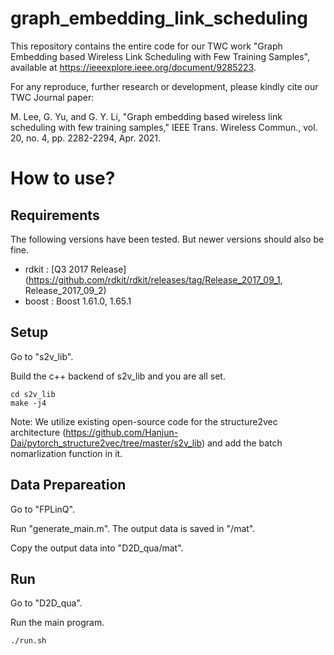 # graph_embedding_link_scheduling
This repository contains the entire code for our TWC work "Graph Embedding based Wireless Link Scheduling with Few Training Samples", available at https://ieeexplore.ieee.org/document/9285223.

For any reproduce, further research or development, please kindly cite our TWC Journal paper:

M. Lee, G. Yu, and G. Y. Li, "Graph embedding based wireless link scheduling with few training samples," IEEE Trans. Wireless
Commun., vol. 20, no. 4, pp. 2282-2294, Apr. 2021.


# How to use?

## Requirements

The following versions have been tested. But newer versions should also be fine. 

- rdkit : [Q3 2017 Release](https://github.com/rdkit/rdkit/releases/tag/Release_2017_09_1, Release_2017_09_2)
- boost : Boost 1.61.0, 1.65.1

## Setup

Go to "s2v_lib". 

Build the c++ backend of s2v_lib and you are all set.

```
cd s2v_lib
make -j4  
```

Note: We utilize existing open-source code for the structure2vec architecture (https://github.com/Hanjun-Dai/pytorch_structure2vec/tree/master/s2v_lib) and add the batch nomarlization function in it.


## Data Prepareation

Go to  "FPLinQ".

Run "generate_main.m". The output data is saved in "/mat".

Copy the output data into  "D2D_qua/mat".

## Run

Go to "D2D_qua".

Run the main program.

```
./run.sh
```
